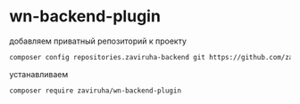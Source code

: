 # wn-backend-plugin

добавляем приватный репозиторий к проекту
```bash
composer config repositories.zaviruha-backend git https://github.com/zaviruha/wn-backend-plugin.git
```
устанавливаем
```bash
composer require zaviruha/wn-backend-plugin
```